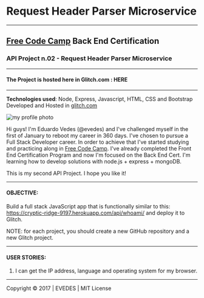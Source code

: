 # Request Header Parser Microservice
-----------------------------------------------------------------------------------
## [Free Code Camp](http://www.freecodecamp.com) Back End Certification
### API Project n.02 - Request Header Parser Microservice
-----------------------------------------------------------------------------------


#### The Project is hosted here in Glitch.com : HERE


-----------------------------------------------------------------------------------
__Technologies used__:
Node, Express, Javascript, HTML, CSS and Bootstrap
Developed and Hosted in [glitch.com](https://www.glitch.com)


![my profile photo](http://res.cloudinary.com/evedes/image/upload/c_scale,w_150/v1483576770/PROFILE_PIC_e9crwf.jpg)

Hi guys! I'm Eduardo Vedes (@evedes) and I've challenged myself in the first of January to reboot my career in 360 days. I've chosen to pursue a Full Stack Developer career. In order to achieve that I've started studying and practicing along in [Free Code Camp](http://www.freecodecamp.com). I've already completed the Front End Certification Program and now I'm focused on the Back End Cert. I'm learning how to develop solutions with node.js + express + mongoDB.

This is my second API Project. I hope you like it!

-----------------------------------------------------------------------------------
#### OBJECTIVE:
Build a full stack JavaScript app that is functionally similar to this: https://cryptic-ridge-9197.herokuapp.com/api/whoami/ and deploy it to Glitch.

NOTE: for each project, you should create a new GitHub repository and a new Glitch project. 

-----------------------------------------------------------------------------------
#### USER STORIES:

1. I can get the IP address, language and operating system for my browser.

------------------------------------------------------------------------------------

Copyright &copy; 2017 | EVEDES | MIT License
